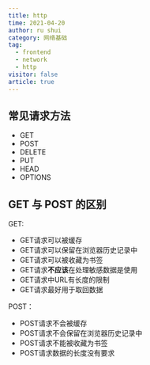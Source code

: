 ```yaml
---
title: http
time: 2021-04-20
author: ru shui
category: 网络基础
tag:
  - frontend
  - network
  - http
visitor: false
article: true
---
```


## 常见请求方法
+ GET
+ POST
+ DELETE
+ PUT
+ HEAD
+ OPTIONS

## GET 与 POST 的区别

GET: 
+ GET请求可以被缓存
+ GET请求可以保留在浏览器历史记录中
+ GET请求可以被收藏为书签
+ GET请求**不应该**在处理敏感数据是使用
+ GET请求中URL有长度的限制
+ GET请求最好用于取回数据

POST： 
+ POST请求不会被缓存
+ POST请求不会保留在浏览器历史记录中
+ POST请求不能被收藏为书签
+ POST请求数据的长度没有要求